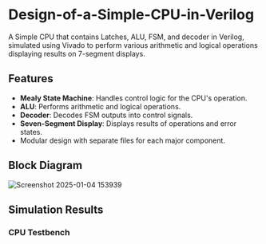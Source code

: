 # Design-of-a-Simple-CPU-in-Verilog
A Simple CPU that contains Latches, ALU, FSM, and decoder in Verilog, simulated using Vivado to perform various arithmetic and logical operations displaying results on 7-segment displays.

## Features
- **Mealy State Machine**: Handles control logic for the CPU's operation.
- **ALU**: Performs arithmetic and logical operations.
- **Decoder**: Decodes FSM outputs into control signals.
- **Seven-Segment Display**: Displays results of operations and error states.
- Modular design with separate files for each major component.

## Block Diagram ##
![Screenshot 2025-01-04 153939](https://github.com/user-attachments/assets/3e093fb4-e86e-40ca-8dec-ac4f7bc88fec)

## Simulation Results

### CPU Testbench ###
